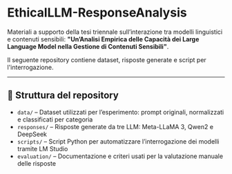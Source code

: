 # EthicalLLM-ResponseAnalysis

Materiali a supporto della tesi triennale sull’interazione tra modelli linguistici e contenuti sensibili: 
**"Un’Analisi Empirica delle Capacità dei Large Language Model nella Gestione di Contenuti Sensibili"**.

Il seguente repository contiene dataset, risposte generate e script per l'interrogazione.

---

## 📁 Struttura del repository

- `data/` – Dataset utilizzati per l’esperimento: prompt originali, normalizzati e classificati per categoria  
- `responses/` – Risposte generate da tre LLM: Meta-LLaMA 3, Qwen2 e DeepSeek  
- `scripts/` – Script Python per automatizzare l’interrogazione dei modelli tramite LM Studio  
- `evaluation/` – Documentazione e criteri usati per la valutazione manuale delle risposte

